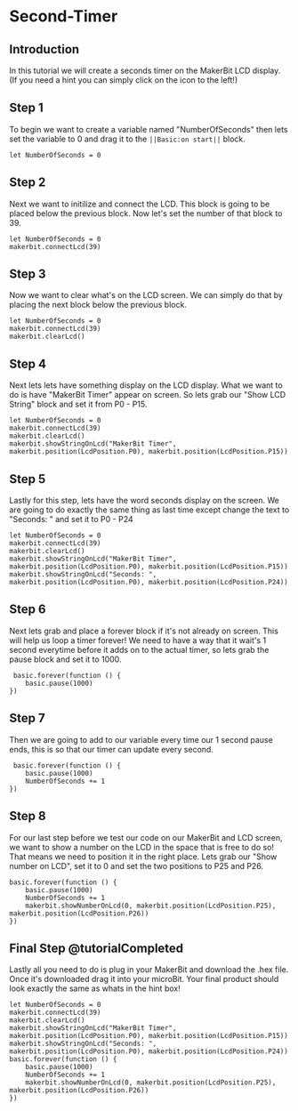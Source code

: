# Second-Timer 

## Introduction 

In this tutorial we will create a seconds timer on the MakerBit LCD display. (If you need a hint you can simply click on the icon to the left!)

## Step 1

To begin we want to create a variable named "NumberOfSeconds" then lets set the variable to 0 and drag it to the ``||Basic:on start||`` block.

```blocks 
let NumberOfSeconds = 0
```
## Step 2 

Next we want to initilize and connect the LCD. This block is going to be placed below the previous block. Now let's set the number of that block to 39.

```blocks
let NumberOfSeconds = 0
makerbit.connectLcd(39)
```

## Step 3

Now we want to clear what's on the LCD screen. We can simply do that by placing the next block below the previous block. 

```blocks
let NumberOfSeconds = 0
makerbit.connectLcd(39)
makerbit.clearLcd()
```

## Step 4

Next lets lets have something display on the LCD display. What we want to do is have "MakerBit Timer" appear on screen. So lets grab our "Show LCD String" block and set it from P0 - P15.

```blocks
let NumberOfSeconds = 0
makerbit.connectLcd(39)
makerbit.clearLcd()
makerbit.showStringOnLcd("MakerBit Timer", makerbit.position(LcdPosition.P0), makerbit.position(LcdPosition.P15))
```

## Step 5

Lastly for this step, lets have the word seconds display on the screen. We are going to do exactly the same thing as last time except change the text to "Seconds: " and set it to P0 - P24

```blocks
let NumberOfSeconds = 0
makerbit.connectLcd(39)
makerbit.clearLcd()
makerbit.showStringOnLcd("MakerBit Timer", makerbit.position(LcdPosition.P0), makerbit.position(LcdPosition.P15))
makerbit.showStringOnLcd("Seconds: ", makerbit.position(LcdPosition.P0), makerbit.position(LcdPosition.P24))
```

## Step 6 
 
 Next lets grab and place a forever block if it's not already on screen. This will help us loop a timer forever! We need to have a way that it wait's 1 second everytime before it adds on to the actual timer, so lets grab the pause block and set it to 1000.

```blocks
 basic.forever(function () {
    basic.pause(1000)
})
```

## Step 7 

Then we are going to add to our variable every time our 1 second pause ends, this is so that our timer can update every second. 

```blocks
 basic.forever(function () {
    basic.pause(1000)
    NumberOfSeconds += 1
})
```

## Step 8 

For our last step before we test our code on our MakerBit and LCD screen, we want to show a number on the LCD in the space that is free to do so! That means we need to position it in the right place. Lets grab our "Show number on LCD", set it to 0 and set the two positions to P25 and P26. 

```blocks
basic.forever(function () {
    basic.pause(1000)
    NumberOfSeconds += 1
    makerbit.showNumberOnLcd(0, makerbit.position(LcdPosition.P25), makerbit.position(LcdPosition.P26))
})
```

## Final Step @tutorialCompleted 

Lastly all you need to do is plug in your MakerBit and download the .hex file. Once it's downloaded drag it into your microBit. Your final product should look exactly the same as whats in the hint box!

```blocks
let NumberOfSeconds = 0
makerbit.connectLcd(39)
makerbit.clearLcd()
makerbit.showStringOnLcd("MakerBit Timer", makerbit.position(LcdPosition.P0), makerbit.position(LcdPosition.P15))
makerbit.showStringOnLcd("Seconds: ", makerbit.position(LcdPosition.P0), makerbit.position(LcdPosition.P24))
basic.forever(function () {
    basic.pause(1000)
    NumberOfSeconds += 1
    makerbit.showNumberOnLcd(0, makerbit.position(LcdPosition.P25), makerbit.position(LcdPosition.P26))
})
```
